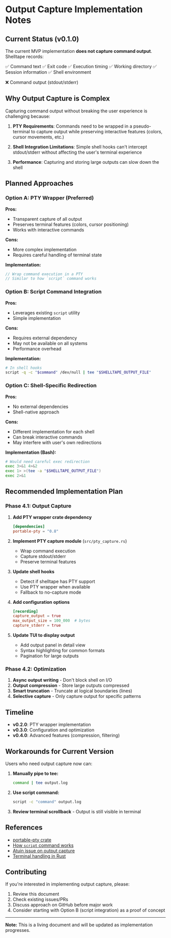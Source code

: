 # Output Capture Implementation Notes

## Current Status (v0.1.0)

The current MVP implementation **does not capture command output**. Shelltape records:

✅ Command text
✅ Exit code
✅ Execution timing
✅ Working directory
✅ Session information
✅ Shell environment

❌ Command output (stdout/stderr)

## Why Output Capture is Complex

Capturing command output without breaking the user experience is challenging because:

1. **PTY Requirements**: Commands need to be wrapped in a pseudo-terminal to capture output while preserving interactive features (colors, cursor movements, etc.)

2. **Shell Integration Limitations**: Simple shell hooks can't intercept stdout/stderr without affecting the user's terminal experience

3. **Performance**: Capturing and storing large outputs can slow down the shell

## Planned Approaches

### Option A: PTY Wrapper (Preferred)

**Pros:**
- Transparent capture of all output
- Preserves terminal features (colors, cursor positioning)
- Works with interactive commands

**Cons:**
- More complex implementation
- Requires careful handling of terminal state

**Implementation:**
```rust
// Wrap command execution in a PTY
// Similar to how `script` command works
```

### Option B: Script Command Integration

**Pros:**
- Leverages existing `script` utility
- Simple implementation

**Cons:**
- Requires external dependency
- May not be available on all systems
- Performance overhead

**Implementation:**
```bash
# In shell hooks
script -q -c "$command" /dev/null | tee "$SHELLTAPE_OUTPUT_FILE"
```

### Option C: Shell-Specific Redirection

**Pros:**
- No external dependencies
- Shell-native approach

**Cons:**
- Different implementation for each shell
- Can break interactive commands
- May interfere with user's own redirections

**Implementation (Bash):**
```bash
# Would need careful exec redirection
exec 3>&1 4>&2
exec 1> >(tee -a "$SHELLTAPE_OUTPUT_FILE")
exec 2>&1
```

## Recommended Implementation Plan

### Phase 4.1: Output Capture

1. **Add PTY wrapper crate dependency**
   ```toml
   [dependencies]
   portable-pty = "0.8"
   ```

2. **Implement PTY capture module** (`src/pty_capture.rs`)
   - Wrap command execution
   - Capture stdout/stderr
   - Preserve terminal features

3. **Update shell hooks**
   - Detect if shelltape has PTY support
   - Use PTY wrapper when available
   - Fallback to no-capture mode

4. **Add configuration options**
   ```toml
   [recording]
   capture_output = true
   max_output_size = 100_000  # bytes
   capture_stderr = true
   ```

5. **Update TUI to display output**
   - Add output panel in detail view
   - Syntax highlighting for common formats
   - Pagination for large outputs

### Phase 4.2: Optimization

1. **Async output writing** - Don't block shell on I/O
2. **Output compression** - Store large outputs compressed
3. **Smart truncation** - Truncate at logical boundaries (lines)
4. **Selective capture** - Only capture output for specific patterns

## Timeline

- **v0.2.0**: PTY wrapper implementation
- **v0.3.0**: Configuration and optimization
- **v0.4.0**: Advanced features (compression, filtering)

## Workarounds for Current Version

Users who need output capture now can:

1. **Manually pipe to tee:**
   ```bash
   command | tee output.log
   ```

2. **Use script command:**
   ```bash
   script -c "command" output.log
   ```

3. **Review terminal scrollback** - Output is still visible in terminal

## References

- [portable-pty crate](https://docs.rs/portable-pty/)
- [How `script` command works](https://man7.org/linux/man-pages/man1/script.1.html)
- [Atuin issue on output capture](https://github.com/atuinsh/atuin/issues/68)
- [Terminal handling in Rust](https://www.joshmcguigan.com/blog/build-your-own-shell-rust/)

## Contributing

If you're interested in implementing output capture, please:

1. Review this document
2. Check existing issues/PRs
3. Discuss approach on GitHub before major work
4. Consider starting with Option B (script integration) as a proof of concept

---

**Note:** This is a living document and will be updated as implementation progresses.
